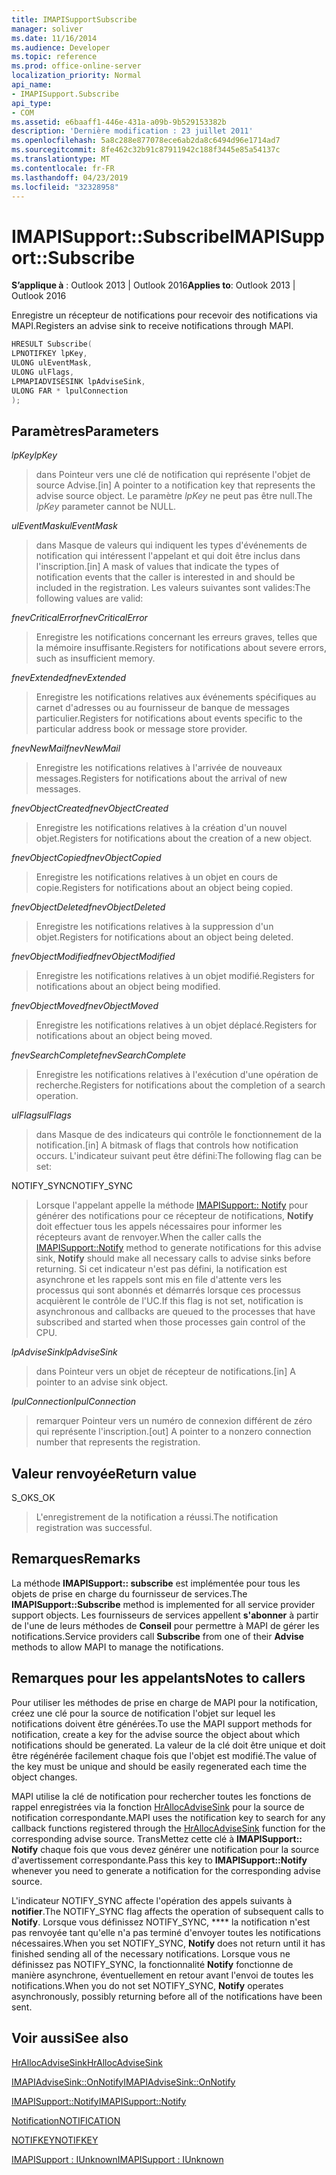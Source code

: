 ```yaml
---
title: IMAPISupportSubscribe
manager: soliver
ms.date: 11/16/2014
ms.audience: Developer
ms.topic: reference
ms.prod: office-online-server
localization_priority: Normal
api_name:
- IMAPISupport.Subscribe
api_type:
- COM
ms.assetid: e6baaff1-446e-431a-a09b-9b529153382b
description: 'Dernière modification : 23 juillet 2011'
ms.openlocfilehash: 5a8c288e877078ece6ab2da8c6494d96e1714ad7
ms.sourcegitcommit: 8fe462c32b91c87911942c188f3445e85a54137c
ms.translationtype: MT
ms.contentlocale: fr-FR
ms.lasthandoff: 04/23/2019
ms.locfileid: "32328958"
---
```

# <a name="imapisupportsubscribe"></a><span data-ttu-id="6fcbe-103">IMAPISupport::Subscribe</span><span class="sxs-lookup"><span data-stu-id="6fcbe-103">IMAPISupport::Subscribe</span></span>

  
  
<span data-ttu-id="6fcbe-104">**S’applique à** : Outlook 2013 | Outlook 2016</span><span class="sxs-lookup"><span data-stu-id="6fcbe-104">**Applies to**: Outlook 2013 | Outlook 2016</span></span> 
  
<span data-ttu-id="6fcbe-105">Enregistre un récepteur de notifications pour recevoir des notifications via MAPI.</span><span class="sxs-lookup"><span data-stu-id="6fcbe-105">Registers an advise sink to receive notifications through MAPI.</span></span>
  
```cpp
HRESULT Subscribe(
LPNOTIFKEY lpKey,
ULONG ulEventMask,
ULONG ulFlags,
LPMAPIADVISESINK lpAdviseSink,
ULONG FAR * lpulConnection
);
```

## <a name="parameters"></a><span data-ttu-id="6fcbe-106">Paramètres</span><span class="sxs-lookup"><span data-stu-id="6fcbe-106">Parameters</span></span>

 <span data-ttu-id="6fcbe-107">_lpKey_</span><span class="sxs-lookup"><span data-stu-id="6fcbe-107">_lpKey_</span></span>
  
> <span data-ttu-id="6fcbe-108">dans Pointeur vers une clé de notification qui représente l'objet de source Advise.</span><span class="sxs-lookup"><span data-stu-id="6fcbe-108">[in] A pointer to a notification key that represents the advise source object.</span></span> <span data-ttu-id="6fcbe-109">Le paramètre _lpKey_ ne peut pas être null.</span><span class="sxs-lookup"><span data-stu-id="6fcbe-109">The  _lpKey_ parameter cannot be NULL.</span></span> 
    
 <span data-ttu-id="6fcbe-110">_ulEventMask_</span><span class="sxs-lookup"><span data-stu-id="6fcbe-110">_ulEventMask_</span></span>
  
> <span data-ttu-id="6fcbe-111">dans Masque de valeurs qui indiquent les types d'événements de notification qui intéressent l'appelant et qui doit être inclus dans l'inscription.</span><span class="sxs-lookup"><span data-stu-id="6fcbe-111">[in] A mask of values that indicate the types of notification events that the caller is interested in and should be included in the registration.</span></span> <span data-ttu-id="6fcbe-112">Les valeurs suivantes sont valides:</span><span class="sxs-lookup"><span data-stu-id="6fcbe-112">The following values are valid:</span></span>
    
 <span data-ttu-id="6fcbe-113">_fnevCriticalError_</span><span class="sxs-lookup"><span data-stu-id="6fcbe-113">_fnevCriticalError_</span></span>
  
> <span data-ttu-id="6fcbe-114">Enregistre les notifications concernant les erreurs graves, telles que la mémoire insuffisante.</span><span class="sxs-lookup"><span data-stu-id="6fcbe-114">Registers for notifications about severe errors, such as insufficient memory.</span></span>
    
 <span data-ttu-id="6fcbe-115">_fnevExtended_</span><span class="sxs-lookup"><span data-stu-id="6fcbe-115">_fnevExtended_</span></span>
  
> <span data-ttu-id="6fcbe-116">Enregistre les notifications relatives aux événements spécifiques au carnet d'adresses ou au fournisseur de banque de messages particulier.</span><span class="sxs-lookup"><span data-stu-id="6fcbe-116">Registers for notifications about events specific to the particular address book or message store provider.</span></span>
    
 <span data-ttu-id="6fcbe-117">_fnevNewMail_</span><span class="sxs-lookup"><span data-stu-id="6fcbe-117">_fnevNewMail_</span></span>
  
> <span data-ttu-id="6fcbe-118">Enregistre les notifications relatives à l'arrivée de nouveaux messages.</span><span class="sxs-lookup"><span data-stu-id="6fcbe-118">Registers for notifications about the arrival of new messages.</span></span> 
    
 <span data-ttu-id="6fcbe-119">_fnevObjectCreated_</span><span class="sxs-lookup"><span data-stu-id="6fcbe-119">_fnevObjectCreated_</span></span>
  
> <span data-ttu-id="6fcbe-120">Enregistre les notifications relatives à la création d'un nouvel objet.</span><span class="sxs-lookup"><span data-stu-id="6fcbe-120">Registers for notifications about the creation of a new object.</span></span>
    
 <span data-ttu-id="6fcbe-121">_fnevObjectCopied_</span><span class="sxs-lookup"><span data-stu-id="6fcbe-121">_fnevObjectCopied_</span></span>
  
> <span data-ttu-id="6fcbe-122">Enregistre les notifications relatives à un objet en cours de copie.</span><span class="sxs-lookup"><span data-stu-id="6fcbe-122">Registers for notifications about an object being copied.</span></span>
    
 <span data-ttu-id="6fcbe-123">_fnevObjectDeleted_</span><span class="sxs-lookup"><span data-stu-id="6fcbe-123">_fnevObjectDeleted_</span></span>
  
> <span data-ttu-id="6fcbe-124">Enregistre les notifications relatives à la suppression d'un objet.</span><span class="sxs-lookup"><span data-stu-id="6fcbe-124">Registers for notifications about an object being deleted.</span></span>
    
 <span data-ttu-id="6fcbe-125">_fnevObjectModified_</span><span class="sxs-lookup"><span data-stu-id="6fcbe-125">_fnevObjectModified_</span></span>
  
> <span data-ttu-id="6fcbe-126">Enregistre les notifications relatives à un objet modifié.</span><span class="sxs-lookup"><span data-stu-id="6fcbe-126">Registers for notifications about an object being modified.</span></span>
    
 <span data-ttu-id="6fcbe-127">_fnevObjectMoved_</span><span class="sxs-lookup"><span data-stu-id="6fcbe-127">_fnevObjectMoved_</span></span>
  
> <span data-ttu-id="6fcbe-128">Enregistre les notifications relatives à un objet déplacé.</span><span class="sxs-lookup"><span data-stu-id="6fcbe-128">Registers for notifications about an object being moved.</span></span>
    
 <span data-ttu-id="6fcbe-129">_fnevSearchComplete_</span><span class="sxs-lookup"><span data-stu-id="6fcbe-129">_fnevSearchComplete_</span></span>
  
> <span data-ttu-id="6fcbe-130">Enregistre les notifications relatives à l'exécution d'une opération de recherche.</span><span class="sxs-lookup"><span data-stu-id="6fcbe-130">Registers for notifications about the completion of a search operation.</span></span>
    
 <span data-ttu-id="6fcbe-131">_ulFlags_</span><span class="sxs-lookup"><span data-stu-id="6fcbe-131">_ulFlags_</span></span>
  
> <span data-ttu-id="6fcbe-132">dans Masque de des indicateurs qui contrôle le fonctionnement de la notification.</span><span class="sxs-lookup"><span data-stu-id="6fcbe-132">[in] A bitmask of flags that controls how notification occurs.</span></span> <span data-ttu-id="6fcbe-133">L'indicateur suivant peut être défini:</span><span class="sxs-lookup"><span data-stu-id="6fcbe-133">The following flag can be set:</span></span>
    
<span data-ttu-id="6fcbe-134">NOTIFY_SYNC</span><span class="sxs-lookup"><span data-stu-id="6fcbe-134">NOTIFY_SYNC</span></span> 
  
> <span data-ttu-id="6fcbe-135">Lorsque l'appelant appelle la méthode [IMAPISupport:: Notify](imapisupport-notify.md) pour générer des notifications pour ce récepteur de notifications, **Notify** doit effectuer tous les appels nécessaires pour informer les récepteurs avant de renvoyer.</span><span class="sxs-lookup"><span data-stu-id="6fcbe-135">When the caller calls the [IMAPISupport::Notify](imapisupport-notify.md) method to generate notifications for this advise sink, **Notify** should make all necessary calls to advise sinks before returning.</span></span> <span data-ttu-id="6fcbe-136">Si cet indicateur n'est pas défini, la notification est asynchrone et les rappels sont mis en file d'attente vers les processus qui sont abonnés et démarrés lorsque ces processus acquièrent le contrôle de l'UC.</span><span class="sxs-lookup"><span data-stu-id="6fcbe-136">If this flag is not set, notification is asynchronous and callbacks are queued to the processes that have subscribed and started when those processes gain control of the CPU.</span></span> 
    
 <span data-ttu-id="6fcbe-137">_lpAdviseSink_</span><span class="sxs-lookup"><span data-stu-id="6fcbe-137">_lpAdviseSink_</span></span>
  
> <span data-ttu-id="6fcbe-138">dans Pointeur vers un objet de récepteur de notifications.</span><span class="sxs-lookup"><span data-stu-id="6fcbe-138">[in] A pointer to an advise sink object.</span></span> 
    
 <span data-ttu-id="6fcbe-139">_lpulConnection_</span><span class="sxs-lookup"><span data-stu-id="6fcbe-139">_lpulConnection_</span></span>
  
> <span data-ttu-id="6fcbe-140">remarquer Pointeur vers un numéro de connexion différent de zéro qui représente l'inscription.</span><span class="sxs-lookup"><span data-stu-id="6fcbe-140">[out] A pointer to a nonzero connection number that represents the registration.</span></span>
    
## <a name="return-value"></a><span data-ttu-id="6fcbe-141">Valeur renvoyée</span><span class="sxs-lookup"><span data-stu-id="6fcbe-141">Return value</span></span>

<span data-ttu-id="6fcbe-142">S_OK</span><span class="sxs-lookup"><span data-stu-id="6fcbe-142">S_OK</span></span> 
  
> <span data-ttu-id="6fcbe-143">L'enregistrement de la notification a réussi.</span><span class="sxs-lookup"><span data-stu-id="6fcbe-143">The notification registration was successful.</span></span>
    
## <a name="remarks"></a><span data-ttu-id="6fcbe-144">Remarques</span><span class="sxs-lookup"><span data-stu-id="6fcbe-144">Remarks</span></span>

<span data-ttu-id="6fcbe-145">La méthode **IMAPISupport:: subscribe** est implémentée pour tous les objets de prise en charge du fournisseur de services.</span><span class="sxs-lookup"><span data-stu-id="6fcbe-145">The **IMAPISupport::Subscribe** method is implemented for all service provider support objects.</span></span> <span data-ttu-id="6fcbe-146">Les fournisseurs de services appellent **s'abonner** à partir de l'une de leurs méthodes de **Conseil** pour permettre à MAPI de gérer les notifications.</span><span class="sxs-lookup"><span data-stu-id="6fcbe-146">Service providers call **Subscribe** from one of their **Advise** methods to allow MAPI to manage the notifications.</span></span> 
  
## <a name="notes-to-callers"></a><span data-ttu-id="6fcbe-147">Remarques pour les appelants</span><span class="sxs-lookup"><span data-stu-id="6fcbe-147">Notes to callers</span></span>

<span data-ttu-id="6fcbe-148">Pour utiliser les méthodes de prise en charge de MAPI pour la notification, créez une clé pour la source de notification l'objet sur lequel les notifications doivent être générées.</span><span class="sxs-lookup"><span data-stu-id="6fcbe-148">To use the MAPI support methods for notification, create a key for the advise source the object about which notifications should be generated.</span></span> <span data-ttu-id="6fcbe-149">La valeur de la clé doit être unique et doit être régénérée facilement chaque fois que l'objet est modifié.</span><span class="sxs-lookup"><span data-stu-id="6fcbe-149">The value of the key must be unique and should be easily regenerated each time the object changes.</span></span> 
  
<span data-ttu-id="6fcbe-150">MAPI utilise la clé de notification pour rechercher toutes les fonctions de rappel enregistrées via la fonction [HrAllocAdviseSink](hrallocadvisesink.md) pour la source de notification correspondante.</span><span class="sxs-lookup"><span data-stu-id="6fcbe-150">MAPI uses the notification key to search for any callback functions registered through the [HrAllocAdviseSink](hrallocadvisesink.md) function for the corresponding advise source.</span></span> <span data-ttu-id="6fcbe-151">TransMettez cette clé à **IMAPISupport:: Notify** chaque fois que vous devez générer une notification pour la source d'avertissement correspondante.</span><span class="sxs-lookup"><span data-stu-id="6fcbe-151">Pass this key to **IMAPISupport::Notify** whenever you need to generate a notification for the corresponding advise source.</span></span> 
  
<span data-ttu-id="6fcbe-152">L'indicateur NOTIFY_SYNC affecte l'opération des appels suivants à **notifier**.</span><span class="sxs-lookup"><span data-stu-id="6fcbe-152">The NOTIFY_SYNC flag affects the operation of subsequent calls to **Notify**.</span></span> <span data-ttu-id="6fcbe-153">Lorsque vous définissez NOTIFY_SYNC, \*\*\*\* la notification n'est pas renvoyée tant qu'elle n'a pas terminé d'envoyer toutes les notifications nécessaires.</span><span class="sxs-lookup"><span data-stu-id="6fcbe-153">When you set NOTIFY_SYNC, **Notify** does not return until it has finished sending all of the necessary notifications.</span></span> <span data-ttu-id="6fcbe-154">Lorsque vous ne définissez pas NOTIFY_SYNC, la fonctionnalité **Notify** fonctionne de manière asynchrone, éventuellement en retour avant l'envoi de toutes les notifications.</span><span class="sxs-lookup"><span data-stu-id="6fcbe-154">When you do not set NOTIFY_SYNC, **Notify** operates asynchronously, possibly returning before all of the notifications have been sent.</span></span> 
  
## <a name="see-also"></a><span data-ttu-id="6fcbe-155">Voir aussi</span><span class="sxs-lookup"><span data-stu-id="6fcbe-155">See also</span></span>



[<span data-ttu-id="6fcbe-156">HrAllocAdviseSink</span><span class="sxs-lookup"><span data-stu-id="6fcbe-156">HrAllocAdviseSink</span></span>](hrallocadvisesink.md)
  
[<span data-ttu-id="6fcbe-157">IMAPIAdviseSink::OnNotify</span><span class="sxs-lookup"><span data-stu-id="6fcbe-157">IMAPIAdviseSink::OnNotify</span></span>](imapiadvisesink-onnotify.md)
  
[<span data-ttu-id="6fcbe-158">IMAPISupport::Notify</span><span class="sxs-lookup"><span data-stu-id="6fcbe-158">IMAPISupport::Notify</span></span>](imapisupport-notify.md)
  
[<span data-ttu-id="6fcbe-159">Notification</span><span class="sxs-lookup"><span data-stu-id="6fcbe-159">NOTIFICATION</span></span>](notification.md)
  
[<span data-ttu-id="6fcbe-160">NOTIFKEY</span><span class="sxs-lookup"><span data-stu-id="6fcbe-160">NOTIFKEY</span></span>](notifkey.md)
  
[<span data-ttu-id="6fcbe-161">IMAPISupport : IUnknown</span><span class="sxs-lookup"><span data-stu-id="6fcbe-161">IMAPISupport : IUnknown</span></span>](imapisupportiunknown.md)

